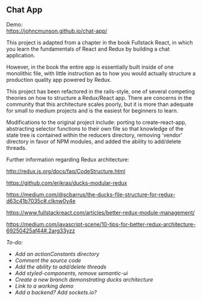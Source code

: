 ## Chat App

Demo:  
https://johncmunson.github.io/chat-app/

This project is adapted from a chapter in the book Fullstack React, in which you learn the fundamentals of React and Redux by building a chat application.

However, in the book the entire app is essentially built inside of one monolithic file, with little instruction as to how you would actually structure a production quality app powered by Redux.

This project has been refactored in the rails-style, one of several competing theories on how to structure a Redux/React app. There are concerns in the community that this architecture scales poorly, but it is more than adequate for small to medium projects and is the easiest for beginners to learn.

Modifications to the original project include: porting to create-react-app, abstracting selector functions to their own file so that knowledge of the state tree is contained within the reducers directory, removing 'vendor' directory in favor of NPM modules, and added the ability to add/delete threads.

Further information regarding Redux architecture:

http://redux.js.org/docs/faq/CodeStructure.html

https://github.com/erikras/ducks-modular-redux

https://medium.com/@scbarrus/the-ducks-file-structure-for-redux-d63c41b7035c#.clknw0y4e

https://www.fullstackreact.com/articles/better-redux-module-management/

https://medium.com/javascript-scene/10-tips-for-better-redux-architecture-69250425af44#.2arg33yzz

*To-do:*
- *Add an actionConstants directory*
- *Comment the source code*
- *Add the ability to add/delete threads*
- *Add styled-components, remove semantic-ui*
- *Create a new branch demonstrating ducks architecture*
- *Link to a working demo*
- *Add a backend? Add sockets.io?*
